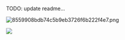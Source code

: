 TODO: update readme...

![8559908bdb74c5b9eb3726f6b222f4e7.png](https://images.alsritter.icu/images/2021/10/24/8559908bdb74c5b9eb3726f6b222f4e7.png)

![](https://images.alsritter.icu/images/2021/10/24/3.png)